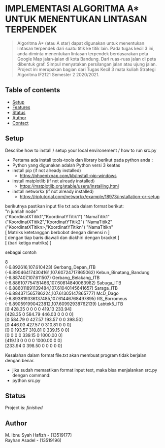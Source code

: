 # IMPLEMENTASI ALGORITMA A* UNTUK MENENTUKAN LINTASAN TERPENDEK
> Algoritma A* (atau A star) dapat digunakan untuk menentukan lintasan terpendek dari suatu titik ke titik lain. Pada tugas kecil 3 ini, anda diminta menentukan lintasan terpendek berdasarakan peta Google Map jalan-jalan di kota Bandung. Dari ruas-ruas jalan di peta dibentuk graf. Simpul menyatakan persilangan jalan atau ujung jalan.
Project ini merupakan bagian dari Tugas Kecil 3
mata kuliah Strategi Algoritma IF2121 Semester 2 2020/2021.

## Table of contents
* [Setup](#setup)
* [Features](#features)
* [Status](#status)
* [Author](#author)
* [Contact](#contact)

## Setup
Describe how to install / setup your local environement / how to run src.py
* Pertama ada install tools-tools dan library berikut pada python anda :
* Python yang digunakan adalah Python versi 3 keatas
* install pip (if not already installed)
	* https://phoenixnap.com/kb/install-pip-windows
* install matplotlib (if not already installed)
	* https://matplotlib.org/stable/users/installing.html
* install networkx (if not already installed)
	* https://riptutorial.com/networkx/example/18973/installation-or-setup

berikutnya pastikan input file txt ada dalam format berikut:  
"n jumlah node"  
("KoordinatXTitik1","KoordinatYTitik1") "NamaTitik1"  
("KoordinatXTitik2","KoordinatYTitik2") "NamaTitik2"  
("KoordinatXTitikn>,"KoordinatYTitikn") "NamaTitikn"  
[ Matriks ketetanggan berbobot dengan dimensi n         ]  
[ dengan tiap baris diawali dan diakhiri dengan bracket ]  
[ (bari ketiga matriks)                                 ]  

sebagai contoh

8  
(-6.892616,107.610423) Gerbang_Depan_ITB  
(-6.890464174304161,107.60724717865062) Kebun_Binatang_Bandung  
(-6.887407,107.611507) Gerbang_Belakang_ITB  
(-6.886107754151466,107.60814840083982) Sabuga_ITB  
(-6.886011891139484,107.61040145641657) Saraga_ITB  
(-6.884371565786224,107.61305147865777) McD_Dago  
(-6.893819336137485,107.61446768497895) RS_Borromeus  
(-6.890591990423812,107.60992938762139) Labtek5_ITB  
[0 428.35 0 0 0 0 419.13 233.94]  
[428.35 0 584.79 446.03 0 0 0 0]  
[0 584.79 0 427.57 193.57 0 0 398.50]  
[0 446.03 427.57 0 310.81 0 0 0]  
[0 0 193.57 310.81 0 339.15 0 0]  
[0 0 0 0 339.15 0 1000.00 0]  
[419.13 0 0 0 0 1000.00 0 0]  
[233.94 0 398.50 0 0 0 0 0]  

Kesalahan dalam format file.txt akan membuat program tidak berjalan dengan benar.

* jika sudah memastikan format input text, maka bisa menjalankan src.py dengan command:
* python src.py

## Status
Project is:  _finished_

## Author
M. Ibnu Syah Hafizh - (13519177)  
Rayhan Asadel - (13519196)



